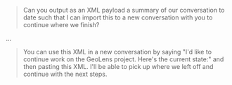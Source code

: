 > Can you output as an XML payload a summary of our conversation to date such that I can import this to a new conversation with you to continue where we finish?

...

> You can use this XML in a new conversation by saying "I'd like to continue work on the GeoLens project. Here's the current state:" and then pasting this XML. I'll be able to pick up where we left off and continue with the next steps.